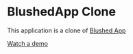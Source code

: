 # BlushedApp Clone

This application is a clone of <a href="https://play.google.com/store/apps/details?id=in.magnumsoln.blushedd&hl=en_US">Blushed App</a>

<a href="https://yashtiwari.tech/legacy-2/project_asset/blushed.mp4">Watch a demo</a>
